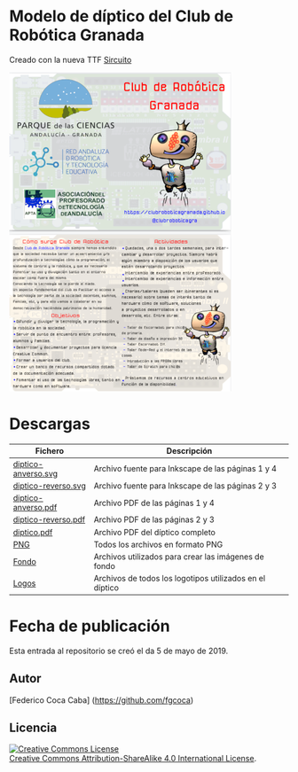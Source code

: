 # **Modelo de díptico del Club de Robótica Granada** 

Creado con la nueva TTF [Sircuito](https://github.com/clubroboticagranada/TTF-Sircuito)

![Image][1] 

 [1]: https://github.com/clubroboticagranada/Club/blob/master/diptico/png/diptico-m.png
 
# **Descargas**
| Fichero | Descripción|
| ---------- | ---------- |
| [diptico-anverso.svg](https://github.com/clubroboticagranada/Club/blob/master/diptico/src/diptico-anverso.svg) | Archivo fuente para Inkscape de las páginas 1 y 4 |
| [diptico-reverso.svg](https://github.com/clubroboticagranada/Club/blob/master/diptico/src/diptico-reverso.svg) | Archivo fuente para Inkscape de las páginas 2 y 3 |
| [diptico-anverso.pdf](https://github.com/clubroboticagranada/Club/blob/master/diptico/pdf/diptico-anverso.pdf) | Archivo PDF de las páginas 1 y 4 |
| [diptico-reverso.pdf](https://github.com/clubroboticagranada/Club/blob/master/diptico/pdf/diptico-reverso.pdf) | Archivo PDF de las páginas 2 y 3 |
| [diptico.pdf](https://github.com/clubroboticagranada/Club/blob/master/diptico/pdf/diptico.pdf)   | Archivo PDF del díptico completo |
| [PNG](https://github.com/clubroboticagranada/Club/tree/master/diptico/png) | Todos los archivos en formato PNG |
| [Fondo](https://github.com/clubroboticagranada/Club/tree/master/diptico/fondo) | Archivos utilizados para crear las imágenes de fondo |
| [Logos](https://github.com/clubroboticagranada/Club/tree/master/diptico/logos) | Archivos de todos los logotipos utilizados en el díptico |

# **Fecha de publicación**
Esta entrada al repositorio se creó el da 5 de mayo de 2019.

## **Autor**

[Federico Coca Caba] (https://github.com/fgcoca)

## **Licencia**
<a rel="license" href="http://creativecommons.org/licenses/by-sa/4.0/"><img alt="Creative Commons License" style="border-width:0" src="https://i.creativecommons.org/l/by-sa/4.0/88x31.png" /></a><br /> <a rel="license" href="http://creativecommons.org/licenses/by-sa/4.0/">Creative Commons Attribution-ShareAlike 4.0 International License</a>.

